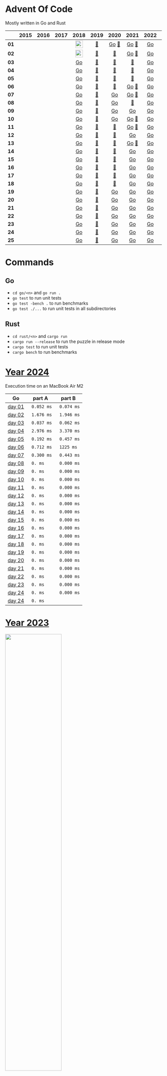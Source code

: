 # Advent Of Code

Mostly written in Go and Rust

|        | 2015 | 2016 | 2017 | 2018 | 2019 | 2020 | 2021 | 2022 | 2023 |            2024             |
|------  |:----:|:----:|:----:|:----:|:----:|:----:|:----:|:----:|:----:|:---------------------------:|
| **01** | | | | [<img src="assets/golang.png" width="24px"/>](./go/2018/01/day01.go) | [:crab:](./rust/2019/day01) | [Go](./go/2020/01/day01.go) [:crab:](./rust/2020/day01) | [Go](./go/2021/01/day01.go) [:crab:](./rust/2021/day01) | [Go](./go/2022/01/day01.go) | [Go](./go/2023/01/day01.go) | [Go](./go/2024/01/day01.go) |
| **02** | | | | [<img src="assets/golang.png" width="24px"/>](./go/2018/02/day02.go) | [:crab:](./rust/2019/day02) |                             [:crab:](./rust/2020/day02) | [Go](./go/2021/01/day02.go) [:crab:](./rust/2021/day02) | [Go](./go/2022/02/day02.go) | [Go](./go/2023/02/day02.go) |
| **03** | | | | [Go](./go/2018/03/day03.go) | [:crab:](./rust/2019/day03) |                             [:crab:](./rust/2020/day03) |                             [:crab:](./rust/2021/day03) | [Go](./go/2022/03/day03.go) | [Go](./go/2023/03/day03.go) |
| **04** | | | | [Go](./go/2018/04/day04.go) | [:crab:](./rust/2019/day04) |                             [:crab:](./rust/2020/day04) |                             [:crab:](./rust/2021/day04) | [Go](./go/2022/04/day04.go) | [Go](./go/2023/04/day04.go) |
| **05** | | | | [Go](./go/2018/05/day05.go) | [:crab:](./rust/2019/day05) |                             [:crab:](./rust/2020/day05) |                             [:crab:](./rust/2021/day05) | [Go](./go/2022/05/day05.go) | [Go](./go/2023/05/day05.go) |
| **06** | | | | [Go](./go/2018/06/day06.go) | [:crab:](./rust/2019/day06) |                             [:crab:](./rust/2020/day06) | [Go](./go/2021/06/day06.go) [:crab:](./rust/2021/day06) | [Go](./go/2022/06/day06.go) | [Go](./go/2023/06/day06.go) |
| **07** | | | | [Go](./go/2018/07/day07.go) | [:crab:](./rust/2019/day07) | [Go](./go/2020/07/day07.go)                             | [Go](./go/2021/07/day07.go) [:crab:](./rust/2021/day07) | [Go](./go/2022/07/day07.go) | [Go](./go/2023/07/day07.go) |
| **08** | | | | [Go](./go/2018/08/day08.go) | [:crab:](./rust/2019/day08) | [Go](./go/2020/08/day08.go)                             |                             [:crab:](./rust/2021/day08) | [Go](./go/2022/08/day08.go) | [Go](./go/2023/08/day08.go) |
| **09** | | | | [Go](./go/2018/09/day09.go) | [:crab:](./rust/2019/day09) | [Go](./go/2020/09/day09.go)                             | [Go](./go/2021/09/day09.go)                             | [Go](./go/2022/09/day09.go) | [Go](./go/2023/09/day09.go) |
| **10** | | | | [Go](./go/2018/10/day10.go) | [:crab:](./rust/2019/day10) | [Go](./go/2020/10/day10.go)                             | [Go](./go/2021/10/day10.go) [:crab:](./rust/2021/day10) | [Go](./go/2022/10/day10.go) | [Go](./go/2023/10/day10.go) |
| **11** | | | | [Go](./go/2018/11/day11.go) | [:crab:](./rust/2019/day11) |                             [:crab:](./rust/2020/day11) | [Go](./go/2021/11/day11.go) [:crab:](./rust/2021/day11) | [Go](./go/2022/11/day11.go) | [Go](./go/2023/11/day11.go) |
| **12** | | | | [Go](./go/2018/12/day12.go) | [:crab:](./rust/2019/day12) |                             [:crab:](./rust/2020/day12) | [Go](./go/2021/12/day12.go)                           | [Go](./go/2022/12/day12.go) | [Go](./go/2023/12/day12.go) |
| **13** | | | | [Go](./go/2018/13/day13.go) | [:crab:](./rust/2019/day13) |                             [:crab:](./rust/2020/day13) | [Go](./go/2021/13/day13.go) [:crab:](./rust/2021/day13) | [Go](./go/2022/13/day13.go) | [Go](./go/2023/13/day13.go) |
| **14** | | | | [Go](./go/2018/14/day14.go) | [:crab:](./rust/2019/day14) |                             [:crab:](./rust/2020/day14) | [Go](./go/2021/14/day14.go)                             | [Go](./go/2022/14/day14.go) | [Go](./go/2023/14/day14.go) |
| **15** | | | | [Go](./go/2018/15/day15.go) | [:crab:](./rust/2019/day15) |                             [:crab:](./rust/2020/day15) | [Go](./go/2021/15/day15.go)                             | [Go](./go/2022/15/day15.go) | [Go](./go/2023/15/day15.go) |
| **16** | | | | [Go](./go/2018/16/day16.go) | [:crab:](./rust/2019/day16) |                             [:crab:](./rust/2020/day16) | [Go](./go/2021/16/day16.go)                             | [Go](./go/2022/16/day16.go) | [Go](./go/2023/16/day16.go) |
| **17** | | | | [Go](./go/2018/17/day17.go) | [:crab:](./rust/2019/day17) |                             [:crab:](./rust/2020/day17) | [Go](./go/2021/17/day17.go)                             | [Go](./go/2022/17/day17.go) | [Go](./go/2023/17/day17.go) |
| **18** | | | | [Go](./go/2018/18/day18.go) | [:crab:](./rust/2019/day18) |                             [:crab:](./rust/2020/day18) | [Go](./go/2021/18/day18.go)                             | [Go](./go/2022/18/day18.go) | [Go](./go/2023/18/day18.go) |
| **19** | | | | [Go](./go/2018/19/day19.go) | [:crab:](./rust/2019/day19) | [Go](./go/2020/19/day19.go)                             | [Go](./go/2021/19/day19.go)                             | [Go](./go/2022/19/day19.go) | [Go](./go/2023/19/day19.go) |
| **20** | | | | [Go](./go/2018/20/day20.go) | [:crab:](./rust/2019/day20) | [Go](./go/2020/20/day20.go)                             | [Go](./go/2021/20/day20.go)                             | [Go](./go/2022/20/day20.go) | [Go](./go/2023/20/day20.go) |
| **21** | | | | [Go](./go/2018/21/day21.go) | [:crab:](./rust/2019/day21) | [Go](./go/2020/21/day21.go)                             | [Go](./go/2021/21/day21.go)                             | [Go](./go/2022/21/day21.go) | [Go](./go/2023/21/day21.go) |
| **22** | | | | [Go](./go/2018/22/day22.go) | [:crab:](./rust/2019/day22) | [Go](./go/2020/22/day22.go)                             | [Go](./go/2021/22/day22.go)                             | [Go](./go/2022/22/day22.go) | [Go](./go/2023/22/day22.go) |
| **23** | | | | [Go](./go/2018/23/day23.go) | [:crab:](./rust/2019/day23) | [Go](./go/2020/23/day23.go)                             | [Go](./go/2021/23/day23.go)                             | [Go](./go/2022/23/day23.go) | [Go](./go/2023/23/day23.go) |
| **24** | | | | [Go](./go/2018/24/day24.go) | [:crab:](./rust/2019/day24) | [Go](./go/2020/24/day24.go)                             | [Go](./go/2021/24/day24.go)                             | [Go](./go/2022/24/day24.go) | [Go](./go/2023/24/day24.go) |
| **25** | | | | [Go](./go/2018/25/day25.go) | [:crab:](./rust/2019/day25) | [Go](./go/2020/25/day25.go)                             | [Go](./go/2021/25/day25.go)                             | [Go](./go/2022/25/day25.go) | [Go](./go/2023/25/day25.go) |

# Commands

## Go

- `cd go/<n>` and `go run .`
- `go test` to run unit tests
- `go test -bench .` to run benchmarks
- `go test ./...` to run unit tests in all subdirectories

## Rust

- `cd rust/<n>` and `cargo run`
- `cargo run --release` to run the puzzle in release mode
- `cargo test` to run unit tests
- `cargo bench` to run benchmarks

# [Year 2024](README-2024.md)

Execution time on an MacBook Air M2

| Go                              | part A      | part B      |
|---------------------------------|-------------|-------------|
| [day 01](./go/2024/01/day01.go) | ` 0.052 ms` | ` 0.074 ms` |
| [day 02](./go/2024/02/day02.go) | ` 1.676 ms` | ` 1.946 ms` |
| [day 03](./go/2024/03/day03.go) | ` 0.037 ms` | ` 0.062 ms` |
| [day 04](./go/2024/04/day04.go) | ` 2.976 ms` | ` 3.370 ms` |
| [day 05](./go/2024/05/day05.go) | ` 0.192 ms` | ` 0.457 ms` |
| [day 06](./go/2024/06/day06.go) | ` 0.712 ms` | ` 1225 ms`  |
| [day 07](./go/2024/07/day07.go) | ` 0.300 ms` | ` 0.443 ms` |
| [day 08](./go/2024/08/day08.go) | ` 0. ms`    | ` 0.000 ms` |
| [day 09](./go/2024/09/day09.go) | ` 0. ms`    | ` 0.000 ms` |
| [day 10](./go/2024/10/day10.go) | ` 0. ms`    | ` 0.000 ms` |
| [day 11](./go/2024/11/day11.go) | ` 0. ms`    | ` 0.000 ms` |
| [day 12](./go/2024/12/day12.go) | ` 0. ms`    | ` 0.000 ms` |
| [day 13](./go/2024/13/day13.go) | ` 0. ms`    | ` 0.000 ms` |
| [day 14](./go/2024/14/day14.go) | ` 0. ms`    | ` 0.000 ms` |
| [day 15](./go/2024/15/day15.go) | ` 0. ms`    | ` 0.000 ms` |
| [day 16](./go/2024/16/day16.go) | ` 0. ms`    | ` 0.000 ms` |
| [day 17](./go/2024/17/day17.go) | ` 0. ms`    | ` 0.000 ms` |
| [day 18](./go/2024/18/day18.go) | ` 0. ms`    | ` 0.000 ms` |
| [day 19](./go/2024/19/day19.go) | ` 0. ms`    | ` 0.000 ms` |
| [day 20](./go/2024/20/day20.go) | ` 0. ms`    | ` 0.000 ms` |
| [day 21](./go/2024/21/day21.go) | ` 0. ms`    | ` 0.000 ms` |
| [day 22](./go/2024/22/day22.go) | ` 0. ms`    | ` 0.000 ms` |
| [day 23](./go/2024/23/day23.go) | ` 0. ms`    | ` 0.000 ms` |
| [day 24](./go/2024/24/day24.go) | ` 0. ms`    | ` 0.000 ms` |
| [day 24](./go/2024/25/day25.go) | ` 0. ms`    |             |


# [Year 2023](README-2023.md)

<a href="https://adventofcode.com"><img src="assets/calendar_2023.png" width="60%" /></a>

## Comments: [Here](README-2023.md)

Execution time on an MacBook Air M2

| Go                              | part A      | part B      |
|---------------------------------|-------------|-------------|
| [day 01](./go/2023/01/day01.go) | ` 0.056 ms` | ` 0.045 ms` |
| [day 02](./go/2023/02/day02.go) | ` 0.096 ms` | ` 0.096 ms` |
| [day 03](./go/2023/03/day03.go) | ` 1.800 ms` | ` 2.200 ms` |
| [day 04](./go/2023/04/day04.go) | ` 0.169 ms` | ` 0.173 ms` |
| [day 05](./go/2023/05/day05.go) | ` 0.214 ms` | ` 0.253 ms` |
| [day 06](./go/2023/06/day06.go) | ` 0.000 ms` | ` 25.10 ms` |
| [day 07](./go/2023/07/day07.go) | ` 0.539 ms` | ` 0.531 ms` |
| [day 08](./go/2023/08/day08.go) | ` 0.288 ms` | ` 1.700 ms` |
| [day 09](./go/2023/09/day09.go) | ` 0.172 ms` | ` 0.172 ms` |
| [day 10](./go/2023/10/day10.go) | ` 0.924 ms` | ` 1.400 ms` |
| [day 11](./go/2023/11/day11.go) | ` 0.136 ms` | ` 0.136 ms` |
| [day 12](./go/2023/12/day12.go) | ` 16.90 ms` | ` 30.60 ms` |
| [day 13](./go/2023/13/day13.go) | ` 0.144 ms` | ` 1.210 ms` |
| [day 14](./go/2023/14/day14.go) | ` 0.049 ms` | ` 44.00 ms` |
| [day 15](./go/2023/15/day15.go) | ` 0.076 ms` | ` 0.158 ms` |
| [day 16](./go/2023/16/day16.go) | ` 1.250 ms` | ` 353.0 ms` |
| [day 17](./go/2023/17/day17.go) | ` 8.100 ms` | ` 181.0 ms` |
| [day 18](./go/2023/18/day18.go) | ` 0.017 ms` | ` 0.018 ms` |
| [day 19](./go/2023/19/day19.go) | ` 0.280 ms` | ` 0.657 ms` |
| [day 20](./go/2023/20/day20.go) | ` 2.500 ms` | ` 10.30 ms` |
| [day 21](./go/2023/21/day21.go) | ` 8200  ms` | ` 2480  ms` |
| [day 22](./go/2023/22/day22.go) | ` 6700  ms` | ` 6.700 ms` |
| [day 23](./go/2023/23/day23.go) | ` 4.100 ms` | ` 1120  ms` |
| [day 24](./go/2023/24/day24.go) | ` 2.500 ms` | ` 37.00 ms` |
| [day 25](./go/2023/25/day25.go) | graphviz    |             |

# [Year 2022](README-2022.md)

<a href="https://adventofcode.com"><img src="assets/calendar_2022.png" width="60%" /></a>

## Comments: [Here](README-2022.md)

Execution time on an MacBook Air M2

| Go                              | part A         | part B      |
|---------------------------------|----------------|-------------|
| [day 01](./go/2022/01/day01.go) | ` 0.092 ms`    | ` 0.098 ms` |
| [day 02](./go/2022/02/day02.go) | ` 0.038 ms`    | ` 0.038 ms` |
| [day 03](./go/2022/03/day03.go) | ` 0.009 ms`    | ` 0.013 ms` |
| [day 04](./go/2022/04/day04.go) | ` 0.127 ms`    | ` 0.122 ms` |
| [day 05](./go/2022/05/day05.go) | ` 0.024 ms`    | ` 0.022 ms` |
| [day 06](./go/2022/06/day06.go) | ` 0.002 ms`    | ` 0.014 ms` |
| [day 07](./go/2022/07/day07.go) | ` 0.228 ms`    | ` 0.238 ms` |
| [day 08](./go/2022/08/day08.go) | ` 0.156 ms`    | ` 0.236 ms` |
| [day 09](./go/2022/09/day09.go) | ` 1.075 ms`    | ` 1.151 ms` |
| [day 10](./go/2022/10/day10.go) | ` 0.033 ms`    | ` 0.039 ms` |
| [day 11](./go/2022/11/day11.go) | ` 0.007 ms`    | ` 3.742 ms` |
| [day 12](./go/2022/12/day12.go) | ` 3.200 ms`    | ` 3.490 ms` |
| [day 13](./go/2022/13/day13.go) | ` 0.428 ms`    | ` 0.543 ms` |
| [day 14](./go/2022/14/day14.go) | ` 1.295 ms`    | ` 50.13 ms` |
| [day 15](./go/2022/15/day15.go) | ` 0.057 ms`    | ` 195.0 ms` |
| [day 16](./go/2022/16/day16.go) | ` 161.7 ms`    | ` 786.8 ms` |
| [day 17](./go/2022/17/day17.go) | ` 7.463 ms`    | ` 931.7 ms` |
| [day 18](./go/2022/18/day18.go) | ` 1.436 ms`    | ` 6.030 ms` |
| [day 19](./go/2022/19/day19.go) | ` 66.49 ms`    | ` 11.19 ms` |
| [day 20](./go/2022/20/day20.go) | ` 57.38 ms`    | ` 738.6 ms` |
| [day 21](./go/2022/21/day21.go) | ` 0.517 ms`    | ` 0.794 ms` |
| [day 22](./go/2022/22/day22.go) | ` 2.065 ms`    | ` 1.681 ms` |
| [day 23](./go/2022/23/day23.go) | ` 13.67 ms`    | ` 1024  ms` |
| [day 24](./go/2022/24/day24.go) | ` 21.77 ms`    | ` 88.03 ms` |
| [day 25](./go/2022/25/day25.go) | ` 0.029 ms`    |             |

# [Year 2021](README-2021.md)

<a href="https://adventofcode.com"><img src="assets/calendar_2021.png" width="60%" /></a>

## Comments: [Here](README-2021.md)

Execution time on an old Mac Pro (Late 2013), 3,7 GHz Quad-Core Intel Xeon E5

| Rust                        | part A      | part B      | Go                                         | part A      | part B      |
|:----------------------------|:------------|:------------|--------------------------------------------|-------------|-------------|
| [day 01](./rust/2021/day01) | ` 0.089 ms` | ` 0.067 ms` | [day 01](./go/2021/01/day01.go)            | ` 0.047 ms` | ` 0.048 ms` |
| [day 02](./rust/2021/day02) | ` 0.092 ms` | ` 0.063 ms` | [day 02](./go/2021/02/day02.go)            | ` 0.102 ms` | ` 0.103 ms` |
| [day 03](./rust/2021/day03) | ` 0.157 ms` | ` 0.084 ms` |                                            |             |             |
| [day 04](./rust/2021/day04) | ` 1.048 ms` | ` 0.841 ms` |                                            |             |             |
| [day 05](./rust/2021/day05) | ` 45.94 ms` | ` 46.03 ms` |                                            |             |             |
| [day 06](./rust/2021/day06) | ` 0.010 ms` | ` 0.008 ms` | [day 06](./go/2021/06/day06.go)            | ` 0.007 ms` | ` 0.008 ms` |
| [day 07](./rust/2021/day07) | ` 0.274 ms` | ` 0.795 ms` | [day 07](./go/2021/07/day07.go)            | ` 1.711 ms` | ` 2.841 ms` |
| [day 08](./rust/2021/day08) | ` 0.198 ms` | ` 1.786 ms` |                                            |             |             |
|                             |             |             | [day 09](./go/2021/09_simplified/day09.go) | ` 0.146 ms` | ` 0.670 ms` |
| [day 10](./rust/2021/day10) | ` 0.137 ms` | ` 0.134 ms` | [day 10](./go/2021/10/day10.go)            | ` 0.158 ms` | ` 0.160 ms` |
| [day 11](./rust/2021/day11) | ` 0.186 ms` | ` 0.420 ms` | [day 11](./go/2021/11/day11.go)            | ` 0.152 ms` | ` 0.432 ms` |
|                             |             |             | [day 12](./go/2021/12/day12.go)            | ` 0.161 ms` | ` 3.944 ms` |
| [day 13](./rust/2021/day13) | ` 0.156 ms` | ` 0.118 ms` | [day 13](./go/2021/13/day13.go)            | ` 0.441 ms` | ` 0.706 ms` |
|                             |             |             | [day 14](./go/2021/14/day14.go)            | ` 0.023 ms` | ` 0.052 ms` |
|                             |             |             | [day 15](./go/2021/15/day15.go)            | ` 9.858 ms` | ` 342.6 ms` |
|                             |             |             | [day 16](./go/2021/16/day16.go)            | ` 0.052 ms` | ` 0.049 ms` |
|                             |             |             | [day 17](./go/2021/17/day17.go)            | ` 0.133 ms` | ` 0.424 ms` |
|                             |             |             | [day 18](./go/2021/18/day18.go)            | ` 1.685 ms` | ` 25.18 ms` |
|                             |             |             | [day 19](./go/2021/19/day19.go)            | ` 20.20 ms` | ` 20.88 ms` |
|                             |             |             | [day 20](./go/2021/20/day20.go)            | ` 9.035 ms` | ` 491.5 ms` |
|                             |             |             | [day 21](./go/2021/21/day21.go)            | ` 0.002 ms` | ` 137.1 ms` |
|                             |             |             | [day 22](./go/2021/22/day22.go)            | ` 2.237 ms` | ` 56.16 ms` |
|                             |             |             | [day 23](./go/2021/23/day23.go)            | ` 7.806 ms` | ` 76.21 ms` |
|                             |             |             | [day 24](./go/2021/24/day24.go)            | ` 660.4 ms` | ` 0.003 ms` |
|                             |             |             | [day 25](./go/2021/25/day25.go)            | ` 98.00 ms` | ` 0.003 ms` |

# [Year 2020](README-2020.md)

<a href="https://adventofcode.com"><img src="assets/calendar_2020.png" width="60%" /></a>

## Comments: [Here](README-2020.md)

Execution time on an old Mac Pro (Late 2013), 3,7 GHz Quad-Core Intel Xeon E5

| Rust                        | part A      | part B      | Go                              | part A       | part B      |
|:----------------------------|:------------|:------------|---------------------------------|--------------|-------------|
| [day 01](./rust/2020/day01) | ` 0.034 ms` | ` 9.541 ms` | [day 01](./go/2020/01/day01.go) | ` 0.049 ms`  | ` 5.399 ms` |
| [day 02](./rust/2020/day02) | ` 0.331 ms` | ` 0.266 ms` |                                 |              |             |
| [day 03](./rust/2020/day03) | ` 0.199 ms` | ` 1.040 ms` |                                 |              |             |
| [day 04](./rust/2020/day04) | ` 0.712 ms` | ` 0.750 ms` |                                 |              |             |
| [day 05](./rust/2020/day05) | ` 0.036 ms` | ` 0.036 ms` |                                 |              |             |
| [day 06](./rust/2020/day06) | ` 0.114 ms` | ` 0.100 ms` |                                 |              |             |
|                             |             |             | [day 07](./go/2020/07/day07.go) | ` 6.542 ms`  | ` 0.934 ms` |
|                             |             |             | [day 08](./go/2020/08/day08.go) | ` 0.188 ms`  | ` 2.751 ms` |
|                             |             |             | [day 09](./go/2020/09/day09.go) | ` 0.087 ms`  | ` 0.279 ms` |
|                             |             |             | [day 10](./go/2020/10/day10.go) | ` 0.027 ms`  | ` 0.016 ms` |
| [day 11](./rust/2020/day11) | ` 22.47 ms` | ` 52.57 ms` |                                 |              |             |
| [day 12](./rust/2020/day12) | ` 0.102 ms` | ` 0.093 ms` |                                 |              |             |
| [day 13](./rust/2020/day13) | ` 0.016 ms` | ` 0.007 ms` |                                 |              |             |
| [day 14](./rust/2020/day14) | ` 0.340 ms` | ` 51.97 ms` |                                 |              |             |
| [day 15](./rust/2020/day15) | ` 0.096 ms` | ` 1798. ms` |                                 |              |             |
| [day 16](./rust/2020/day16) | ` 0.464 ms` | ` 0.706 ms` |                                 |              |             |
| [day 17](./rust/2020/day17) | ` 17.52 ms` | ` 768.0 ms` |                                 |              |             |
| [day 18](./rust/2020/day18) | ` 4.187 ms` | ` 4.134 ms` |                                 |              |             |
|                             |             |             | [day 19](./go/2020/19/day19.go) | ` 4.766 ms`  | ` 9.456 ms` |
|                             |             |             | [day 20](./go/2020/20/day20.go) | ` 36.66 ms`  | ` 44.65 ms` |
|                             |             |             | [day 21](./go/2020/21/day21.go) | ` 0.802 ms`  | ` 0.718 ms` |
|                             |             |             | [day 22](./go/2020/22/day22.go) | ` 0.008 ms`  | ` 173.1 ms` |
|                             |             |             | [day 23](./go/2020/23/day23.go) | ` 0.003 ms`  | ` 1986  ms` |
|                             |             |             | [day 24](./go/2020/24/day24.go) | ` 1.120 ms`  | ` 164.1 ms` |
|                             |             |             | [day 25](./go/2020/25/day25.go) | ` 164.4 ms`  |             |

# Year 2019
| Rust                              | part A      | part B      |
|---------------------------------|-------------|-------------|
| [day 01](./rust/2019/day01)  |||
| [day 02](./rust/2019/day02) |||
| [day 03](./rust/2019/day03) |||
| [day 04](./rust/2019/day04) |||
| [day 05](./rust/2019/day05) |||
| [day 06](./rust/2019/day06) |||
| [day 07](./rust/2019/day07) |||
| [day 08](./rust/2019/day08) |||
| [day 09](./rust/2019/day09) |||
| [day 10](./rust/2019/day10) |||
| [day 11](./rust/2019/day11) |||
| [day 12](./rust/2019/day12) |||
| [day 13](./rust/2019/day13) |||
| [day 14](./rust/2019/day14) |||
| [day 15](./rust/2019/day15) |||
| [day 16](./rust/2019/day16) |||
| [day 17](./rust/2019/day17) |||
| [day 18](./rust/2019/day18) |||
| [day 19](./rust/2019/day19) |||
| [day 20](./rust/2019/day20) |||
| [day 21](./rust/2019/day21) |||
| [day 22](./rust/2019/day22) |||
| [day 23](./rust/2019/day23) |||
| [day 24](./rust/2019/day24) |||
| [day 25](./rust/2019/day25) |||

# Year 2018
| Rust                              | part A      | part B      |
|---------------------------------|-------------|-------------|
| [day 01](./go/2018/01/day01.go) |||
| [day 02](./go/2018/02/day02.go) |||
| [day 03](./go/2018/03/day03.go) |||
| [day 04](./go/2018/04/day04.go) |||
| [day 05](./go/2018/05/day05.go) |||
| [day 06](./go/2018/06/day06.go) |||
| [day 07](./go/2018/07/day07.go) |||
| [day 08](./go/2018/08/day08.go) |||
| [day 09](./go/2018/09/day09.go) |||
| [day 10](./go/2018/10/day10.go) |||
| [day 11](./go/2018/11/day11.go) |||
| [day 12](./go/2018/12/day12.go) |||
| [day 13](./go/2018/13/day13.go) |||
| [day 14](./go/2018/14/day14.go) |||
| [day 15](./go/2018/15/day15.go) |||
| [day 16](./go/2018/16/day16.go) |||
| [day 17](./go/2018/17/day17.go) |||
| [day 18](./go/2018/18/day18.go) |||
| [day 19](./go/2018/19/day19.go) |||
| [day 20](./go/2018/20/day20.go) |||
| [day 21](./go/2018/21/day21.go) |||
| [day 22](./go/2018/22/day22.go) |||
| [day 23](./go/2018/23/day23.go) |||
| [day 24](./go/2018/24/day24.go) |||
| [day 25](./go/2018/25/day25.go) |||

